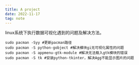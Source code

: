 ```yaml
---
title: A project
date: 2022-11-17
tag: note
---
```

linux系统下执行数据可视化遇到的问题及解决方法。
```
sudo pacman -Syy #更新pacman路径 
sudo pacman -S python-gobject #解决模块gi无可视化属性的问题
sudo pacman -S appmenu-gtk-module #解决无法载入gtk模块的错误
sudo pacman -S tk #安装python-tkinter，解决Agg不能显示图片的问题
```
